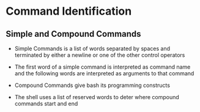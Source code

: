 # Command Identification

## Simple and Compound Commands

* Simple Commands is a list of words separated by spaces and terminated by either a  newline or one of the other control operators

* The first word of a simple command is interpreted as command name and the following words are interpreted as arguments to that command

* Compound Commands give bash its programming constructs

* The shell uses a list of reserved words to deter where compound commands start and end